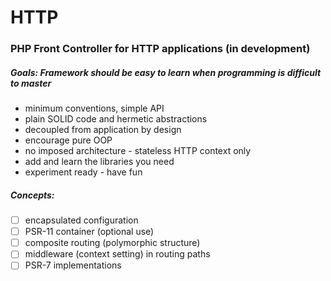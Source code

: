 # HTTP
### PHP Front Controller for HTTP applications (in development)

##### Goals: Framework should be *easy to learn* when programming is *difficult to master*
- minimum conventions, simple API
- plain SOLID code and hermetic abstractions
- decoupled from application by design
- encourage pure OOP
- no imposed architecture - stateless HTTP context only
- add and learn the libraries you need
- experiment ready - have fun

##### Concepts:
- [ ] encapsulated configuration
- [ ] PSR-11 container (optional use)
- [ ] composite routing (polymorphic structure)
- [ ] middleware (context setting) in routing paths
- [ ] PSR-7 implementations
